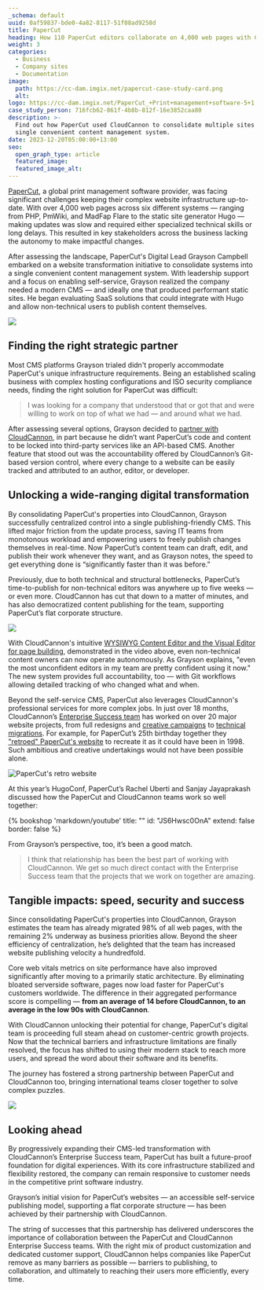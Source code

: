 ```yaml
---
_schema: default
uuid: 0af59837-bde0-4a82-8117-51f08ad9258d
title: PaperCut
heading: How 110 PaperCut editors collaborate on 4,000 web pages with CloudCannon
weight: 3
categories:
  - Business
  - Company sites
  - Documentation
image:
  path: https://cc-dam.imgix.net/papercut-case-study-card.png
  alt:
logo: https://cc-dam.imgix.net/PaperCut_+Print+management+software-5+1.png
case_study_person: 716fcb62-861f-4b8b-812f-16e3852caa80
description: >-
  Find out how PaperCut used CloudCannon to consolidate multiple sites into a
  single convenient content management system.
date: 2023-12-20T05:00:00+13:00
seo:
  open_graph_type: article
  featured_image:
  featured_image_alt:
---
```

<a target="_blank" rel="noopener" href="https://www.papercut.com/">PaperCut</a>, a global print management software provider, was facing significant challenges keeping their complex website infrastructure up-to-date. With over 4,000 web pages across six different systems — ranging from PHP, PmWiki, and MadFap Flare to the static site generator Hugo — making updates was slow and required either specialized technical skills or long delays. This resulted in key stakeholders across the business lacking the autonomy to make impactful changes.

After assessing the landscape, PaperCut's Digital Lead Grayson Campbell embarked on a website transformation initiative to consolidate systems into a single convenient content management system. With leadership support and a focus on enabling self-service, Grayson realized the company needed a modern CMS — and ideally one that produced performant static sites. He began evaluating SaaS solutions that could integrate with Hugo and allow non-technical users to publish content themselves.

![](https://cc-dam.imgix.net/papercut-campaign.png)

## Finding the right strategic partner

Most CMS platforms Grayson trialed didn't properly accommodate PaperCut's unique infrastructure requirements. Being an established scaling business with complex hosting configurations and ISO security compliance needs, finding the right solution for PaperCut was difficult:

> I was looking for a company that understood that or got that and were willing to work on top of what we had — and around what we had.

After assessing several options, Grayson decided to <a target="_blank" rel="noopener" href="https://cloudcannon.com/enterprise/">partner with CloudCannon</a>, in part because he didn’t want PaperCut’s code and content to be locked into third-party services like an API-based CMS. Another feature that stood out was the accountability offered by CloudCannon’s Git-based version control, where every change to a website can be easily tracked and attributed to an author, editor, or developer.

## Unlocking a wide-ranging digital transformation

By consolidating PaperCut's properties into CloudCannon, Grayson successfully centralized control into a single publishing-friendly CMS. This lifted major friction from the update process, saving IT teams from monotonous workload and empowering users to freely publish changes themselves in real-time. Now PaperCut’s content team can draft, edit, and publish their work whenever they want, and as Grayson notes, the speed to get everything done is “significantly faster than it was before.”

Previously, due to both technical and structural bottlenecks, PaperCut’s time-to-publish for non-technical editors was anywhere up to five weeks — or even more. CloudCannon has cut that down to a matter of minutes, and has also democratized content publishing for the team, supporting PaperCut’s flat corporate structure.

![](https://cc-dam.imgix.net/papercut-page-builder.gif)

With CloudCannon's intuitive [WYSIWYG Content Editor and the Visual Editor for page building](https://cloudcannon.com/for-content-editors/), demonstrated in the video above, even non-technical content owners can now operate autonomously. As Grayson explains, "even the most unconfident editors in my team are pretty confident using it now." The new system provides full accountability, too — with Git workflows allowing detailed tracking of who changed what and when.

Beyond the self-service CMS, PaperCut also leverages CloudCannon's professional services for more complex jobs. In just over 18 months, CloudCannon’s [Enterprise Success team](https://cloudcannon.com/enterprise/) has worked on over 20 major website projects, from full redesigns and <a target="_blank" rel="noopener" href="https://www.papercut.com/get/papercut/">creative campaigns</a> to <a target="_blank" rel="noopener" href="https://www.papercut.com/kb/">technical migrations</a>. For example, for PaperCut’s 25th birthday together they <a target="_blank" rel="noopener" href="https://www.papercut.com/get/papercut/25-years-old/">"retroed" PaperCut's website</a> to recreate it as it could have been in 1998. Such ambitious and creative undertakings would not have been possible alone.

![PaperCut's retro website](https://cc-dam.imgix.net/papercut-25.png "PaperCut.com, as it may have appeared in the distant past of1998.")

At this year’s HugoConf, PaperCut’s Rachel Uberti and Sanjay Jayaprakash discussed how the PaperCut and CloudCannon teams work so well together:

{% bookshop 'markdown/youtube' title: "" id: "JS6Hwsc0OnA" extend: false border: false %}

From Grayson’s perspective, too, it’s been a good match.

> I think that relationship has been the best part of working with CloudCannon. We get so much direct contact with the Enterprise Success team that the projects that we work on together are amazing.

## Tangible impacts: speed, security and success

Since consolidating PaperCut's properties into CloudCannon, Grayson estimates the team has already migrated 98% of all web pages, with the remaining 2% underway as business priorities allow. Beyond the sheer efficiency of centralization, he’s delighted that the team has increased website publishing velocity a hundredfold.

Core web vitals metrics on site performance have also improved significantly after moving to a primarily static architecture. By eliminating bloated serverside software, pages now load faster for PaperCut's customers worldwide. The difference in their aggregated performance score is compelling — **from an average of 14 before CloudCannon, to an average in the low 90s with CloudCannon**.

With CloudCannon unlocking their potential for change, PaperCut's digital team is proceeding full steam ahead on customer-centric growth projects. Now that the technical barriers and infrastructure limitations are finally resolved, the focus has shifted to using their modern stack to reach more users, and spread the word about their software and its benefits.

The journey has fostered a strong partnership between PaperCut and CloudCannon too, bringing international teams closer together to solve complex puzzles.

![](https://cc-dam.imgix.net/papercut-kb.png)

## Looking ahead

By progressively expanding their CMS-led transformation with CloudCannon’s Enterprise Success team, PaperCut has built a future-proof foundation for digital experiences. With its core infrastructure stabilized and flexibility restored, the company can remain responsive to customer needs in the competitive print software industry.

Grayson’s initial vision for PaperCut’s websites — an accessible self-service publishing model, supporting a flat corporate structure — has been achieved by their partnership with CloudCannon.

The string of successes that this partnership has delivered underscores the importance of collaboration between the PaperCut and CloudCannon Enterprise Success teams. With the right mix of product customization and dedicated customer support, CloudCannon helps companies like PaperCut remove as many barriers as possible — barriers to publishing, to collaboration, and ultimately to reaching their users more efficiently, every time.